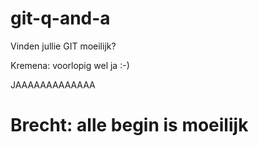 # git-q-and-a
Vinden jullie GIT moeilijk?

Kremena: voorlopig wel ja :-)

JAAAAAAAAAAAAA

# Brecht: alle begin is moeilijk
